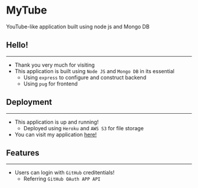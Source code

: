 # MyTube
YouTube-like application built using node js and Mongo DB


## Hello!
___
- Thank you very much for visiting
- This application is built using `Node JS` and `Mongo DB` in its essential
  - Using `express` to configure and construct backend
  - Using `pug` for frontend
  
## Deployment
___
- This application is up and running!
  - Deployed using `Heroku` and `AWS S3` for file storage
- You can visit my application <a href="https://mytube.herokuapp.com">here!</a>

## Features
___
- Users can login with `GitHub` creditentials!
  - Referring `GitHub OAuth APP API`
  

